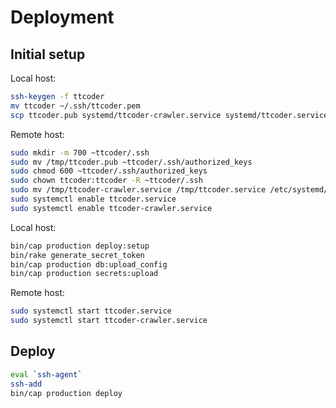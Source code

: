 # Deployment
## Initial setup
Local host:

```sh
ssh-keygen -f ttcoder
mv ttcoder ~/.ssh/ttcoder.pem
scp ttcoder.pub systemd/ttcoder-crawler.service systemd/ttcoder.service remote-host:/tmp
```

Remote host:

```sh
sudo mkdir -m 700 ~ttcoder/.ssh
sudo mv /tmp/ttcoder.pub ~ttcoder/.ssh/authorized_keys
sudo chmod 600 ~ttcoder/.ssh/authorized_keys
sudo chown ttcoder:ttcoder -R ~ttcoder/.ssh
sudo mv /tmp/ttcoder-crawler.service /tmp/ttcoder.service /etc/systemd/system
sudo systemctl enable ttcoder.service
sudo systemctl enable ttcoder-crawler.service
```

Local host:

```sh
bin/cap production deploy:setup
bin/rake generate_secret_token
bin/cap production db:upload_config
bin/cap production secrets:upload
```

Remote host:

```sh
sudo systemctl start ttcoder.service
sudo systemctl start ttcoder-crawler.service
```

## Deploy
```sh
eval `ssh-agent`
ssh-add
bin/cap production deploy
```
